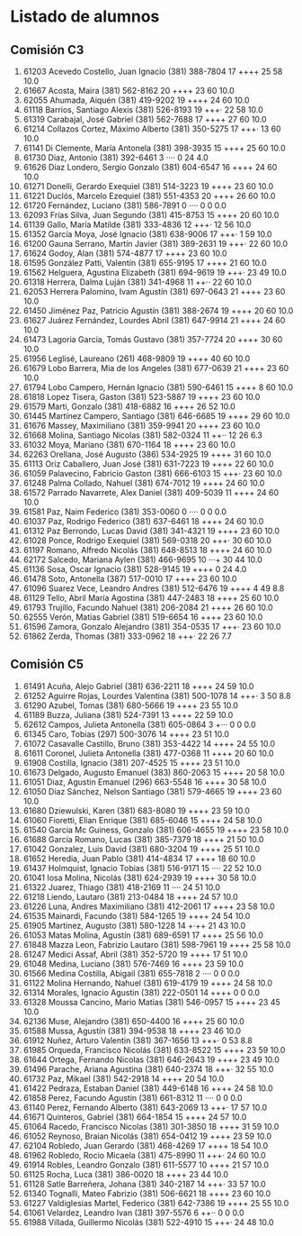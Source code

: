 # Listado de alumnos

## Comisión C3
01.  61203  Acevedo Costello, Juan Ignacio       (381) 388-7804   17  ++++        25  58  10.0
02.  61667  Acosta, Maira                        (381) 562-8162   20  ++++        23  60  10.0
03.  62055  Ahumada, Aiquén                      (381) 419-9202   19  ++++        24  60  10.0
04.  61118  Barrios, Santiago Alexis             (381) 526-8193   19  +++·        22  58  10.0
05.  61319  Carabajal, José Gabriel              (381) 562-7688   17  ++++        27  60  10.0
06.  61214  Collazos Cortez, Máximo Alberto      (381) 350-5275   17  +++·        13  60  10.0
07.  61141  Di Clemente, María Antonela          (381) 398-3935   15  ++++        25  60  10.0
08.  61730  Diaz, Antonio                        (381) 392-6461    3  ····         0  24   4.0
09.  61626  Diaz Londero, Sergio Gonzalo         (381) 604-6547   16  ++++        24  60  10.0
10.  61271  Donelli, Gerardo Exequiel            (381) 514-3223   19  ++++        23  60  10.0
11.  61221  Duclós, Marcelo Ezequiel             (381) 551-4353   20  ++++        26  60  10.0
12.  61720  Fernández, Luciano                   (381) 586-7891    0  ····         0   0   0.0
13.  62093  Frías Silva, Juan Segundo            (381) 415-8753   15  ++++        20  60  10.0
14.  61139  Gallo, María Matilde                 (381) 333-4836   12  +++·        12  56  10.0
15.  61352  García Moya, José Ignacio            (381) 638-9006   17  +++·         1  59  10.0
16.  61200  Gauna Serrano, Martín Javier         (381) 389-2631   19  +++·        22  60  10.0
17.  61624  Godoy, Alan                          (381) 574-4877   17  ++++        23  60  10.0
18.  61595  González Patti, Valentín             (381) 655-9195   17  ++++        21  60  10.0
19.  61562  Helguera, Agustina Elizabeth         (381) 694-9619   19  +++·        23  49  10.0
20.  61318  Herrera, Dalma Luján                 (381) 341-4968   11  ++··        22  60  10.0
21.  62053  Herrera Palomino, Ivam Agustín       (381) 697-0643   21  ++++        23  60  10.0
22.  61450  Jiménez Paz, Patricio Agustín        (381) 388-2674   19  ++++        20  60  10.0
23.  61627  Juárez Fernández, Lourdes Abril      (381) 647-9914   21  ++++        24  60  10.0
24.  61473  Lagoria García, Tomás Gustavo        (381) 357-7724   20  ++++        30  60  10.0
25.  61956  Leglisé, Laureano                    (261) 468-9809   19  ++++        40  60  10.0
26.  61679  Lobo Barrera, Mia de los Angeles     (381) 677-0639   21  ++++        23  60  10.0
27.  61794  Lobo Campero, Hernán Ignacio         (381) 590-6461   15  ++++         8  60  10.0
28.  61818  Lopez Tisera, Gaston                 (381) 523-5887   19  ++++        23  60  10.0
29.  61579  Marti, Gonzalo                       (381) 418-6882   16  ++++        26  52  10.0
30.  61445  Martínez Campero, Santiago           (381) 646-6685   19  ++++        29  60  10.0
31.  61676  Massey, Maximiliano                  (381) 359-9941   20  ++++        23  60  10.0
32.  61668  Molina, Santiago Nicolas             (381) 582-0324   11  ++··        12  26   6.3
33.  61032  Moya, Mariano                        (381) 670-1164   18  ++++        23  60  10.0
34.  62263  Orellana, José Augusto               (386) 534-2925   19  ++++        31  60  10.0
35.  61113  Oriz Caballero, Juan José            (381) 631-7223   19  ++++        22  60  10.0
36.  61059  Palavecino, Fabricio Gaston          (381) 666-6103   15  +++·        23  60  10.0
37.  61248  Palma Collado, Nahuel                (381) 674-7012   19  ++++        24  60  10.0
38.  61572  Parrado Navarrete, Alex Daniel       (381) 409-5039   11  ++++        24  60  10.0
39.  61581  Paz, Naim Federico                   (381) 353-0060    0  ····         0   0   0.0
40.  61037  Paz, Rodrigo Federico                (381) 637-6461   18  ++++        24  60  10.0
41.  61312  Paz Berrondo, Lucas David            (381) 341-4321   19  ++++        23  60  10.0
42.  61028  Ponce, Rodrigo Exequiel              (381) 569-0318   20  +++·        30  60  10.0
43.  61197  Romano, Alfredo Nicolás              (381) 648-8513   18  ++++        24  60  10.0
44.  62172  Salcedo, Mariana Aylen               (381) 466-9695   10  ···+        30  44  10.0
45.  61136  Sosa, Oscar Ignacio                  (381) 528-9145   19  ++++         0  24   4.0
46.  61478  Soto, Antonella                      (387) 517-0010   17  ++++        23  60  10.0
47.  61096  Suarez Vece, Leandro Andres          (381) 512-6476   19  ++++         4  49   8.8
48.  61129  Tello, Abril María Agostina          (381) 447-2483   18  ++++        25  60  10.0
49.  61793  Trujillo, Facundo Nahuel             (381) 206-2084   21  ++++        26  60  10.0
50.  62555  Verón, Matias Gabriel                (381) 519-6654   16  ++++        23  60  10.0
51.  61596  Zamora, Gonzalo Alejandro            (381) 354-0535   17  +++·        23  60  10.0
52.  61862  Zerda, Thomas                        (381) 333-0962   18  +++·        22  26   7.7

## Comisión C5
01.  61491  Acuña, Alejo Gabriel                 (381) 636-2211   18  ++++        24  59  10.0
02.  61252  Aguirre Rojas, Lourdes Valentina     (381) 500-1078   14  +++·         3  50   8.8
03.  61290  Azubel, Tomas                        (381) 680-5666   19  ++++        23  55  10.0
04.  61189  Buzza, Juliana                       (381) 524-7391   13  ++++        22  59  10.0
05.  62612  Campos, Julieta Antonella            (381) 605-0864    3  +···         0   0   0.0
06.  61345  Caro, Tobias                         (297) 500-3076   14  ++++        23  51  10.0
07.  61072  Casavalle Castillo, Bruno            (381) 353-4422   14  ++++        24  55  10.0
08.  61611  Coronel, Julieta Antonella           (381) 477-0368   11  ++++        20  60  10.0
09.  61908  Costilla, Ignacio                    (381) 207-4525   15  ++++        23  51  10.0
10.  61673  Delgado, Augusto Emanuel             (383) 860-2063   15  ++++        20  58  10.0
11.  61051  Diaz, Agustin Emanuel                (296) 663-5548   16  ++++        30  58  10.0
12.  61050  Diaz Sánchez, Nelson Santiago        (381) 579-4665   19  ++++        23  60  10.0
13.  61680  Dziewulski, Karen                    (381) 683-8080   19  ++++        23  59  10.0
14.  61060  Fioretti, Elian Enrique              (381) 685-6046   15  ++++        24  58  10.0
15.  61540  Garcia Mc Guiness, Gonzalo           (381) 606-4655   19  ++++        23  58  10.0
16.  61688  García Romano, Lucas                 (381) 385-7379   18  ++++        21  50  10.0
17.  61042  Gonzalez, Luis David                 (381) 680-3204   19  ++++        25  51  10.0
18.  61652  Heredia, Juan Pablo                  (381) 414-4834   17  ++++        18  60  10.0
19.  61437  Holmquist, Ignacio Tobias            (381) 516-9171   15  ····        22  52  10.0
20.  61041  Iosa Molina, Nicolás                 (381) 624-2939   19  ++++        30  58  10.0
21.  61322  Juarez, Thiago                       (381) 418-2169   11  ····        24  51  10.0
22.  61218  Liendo, Lautaro                      (381) 213-0484   18  ++++        24  57  10.0
23.  61226  Luna, Andres Maximiliano             (381) 412-2061   17  ++++        23  58  10.0
24.  61535  Mainardi, Facundo                    (381) 584-1265   19  ++++        24  54  10.0
25.  61905  Martinez, Augusto                    (381) 580-1228   14  +·++        21  43  10.0
26.  61053  Matas Molina, Agustín                (381) 689-6591   17  ++++        25  56  10.0
27.  61848  Mazza Leon, Fabrizio Lautaro         (381) 598-7961   19  ++++        25  58  10.0
28.  61247  Medici Assaf, Abril                  (381) 352-5720   19  ++++        17  51  10.0
29.  61048  Medina, Luciano                      (381) 576-7469   16  ++++        23  59  10.0
30.  61566  Medina Costilla, Abigail             (381) 655-7818    2  ····         0   0   0.0
31.  61122  Molina Hernando, Nahuel              (381) 619-4179   19  ++++        24  58  10.0
32.  61314  Morales, Ignacio Agustin             (381) 222-0501   14  ++++         0   0   0.0
33.  61328  Moussa Cancino, Mario Matias         (381) 546-0957   15  ++++        23  45  10.0
34.  62136  Muse, Alejandro                      (381) 650-4400   16  ++++        25  60  10.0
35.  61588  Mussa, Agustín                       (381) 394-9538   18  ++++        23  46  10.0
36.  61912  Nuñez, Arturo Valentin               (381) 367-1656   13  +++·         0  53   8.8
37.  61985  Orqueda, Francisco Nicolás           (381) 633-8522   15  ++++        23  59  10.0
38.  61644  Ortega, Fernando Nicolas             (381) 646-2643   19  ++++        23  49  10.0
39.  61496  Parache, Ariana Agustina             (381) 640-2374   18  +++·        32  55  10.0
40.  61732  Paz, Mikael                          (381) 542-2918   14  ++++        20  54  10.0
41.  61422  Pedraza, Estaban Daniel              (381) 449-6148   16  ++++        24  58  10.0
42.  61858  Perez, Facundo Agustin               (381) 661-8312   11  ····         0   0   0.0
43.  61140  Perez, Fernando Alberto              (381) 643-2069   13  +++·        17  57  10.0
44.  61671  Quinteros, Gabriel                   (381) 664-1854   15  ++++        24  57  10.0
45.  61064  Racedo, Francisco Nicolas            (381) 301-3850   18  ++++        31  59  10.0
46.  61052  Reynoso, Braian Nicolás              (381) 654-0412   19  ++++        23  59  10.0
47.  62104  Robledo, Juan Gerardo                (381) 468-4269   17  ++++        18  54  10.0
48.  61962  Robledo, Rocio Micaela               (381) 475-8990   11  +++·        24  60  10.0
49.  61914  Robles, Leandro Gonzalo              (381) 611-5577   10  ++++        21  57  10.0
50.  61125  Rocha, Luca                          (381) 386-0020   18  ++++        23  44  10.0
51.  61128  Satle Barreñera, Johana              (381) 340-2187   14  +++·        33  57  10.0
52.  61340  Tognalli, Mateo Fabrizio             (381) 506-6621   18  ++++        23  60  10.0
53.  61227  Valdiglesias Martel, Federico        (381) 642-7386   19  ++++        25  55  10.0
54.  61061  Velardez, Leandro Ivan               (381) 397-5576    6  ++··         0   0   0.0
55.  61988  Villada, Guillermo Nicolás           (381) 522-4910   15  +++·        24  48  10.0
